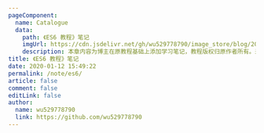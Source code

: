 ```yaml
---
pageComponent:
  name: Catalogue
  data:
    path: 《ES6 教程》笔记
    imgUrl: https://cdn.jsdelivr.net/gh/wu529778790/image_store/blog/20200112160453.png
    description: 本章内容为博主在原教程基础上添加学习笔记，教程版权归原作者所有。来源：<a href='https://es6.ruanyifeng.com/' target='_blank'>ES6教程</a>
title: 《ES6 教程》笔记
date: 2020-01-12 15:49:22
permalink: /note/es6/
article: false
comment: false
editLink: false
author:
  name: wu529778790
  link: https://github.com/wu529778790
---
```

